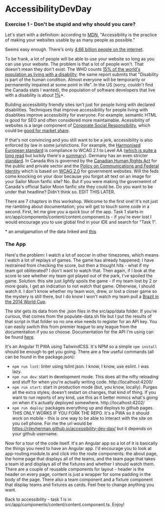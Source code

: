 # AccessibilityDevDay

### Exercise 1 - Don't be stupid and why should you care?

Let's start with a definition: according to [MDN](https://developer.mozilla.org/en-US/docs/Learn/Accessibility/What_is_accessibility), "Accessibility is the practice of making your websites usable by as many people as possible."

Seems easy enough. There's only [4.66 billion people on the internet](https://www.statista.com/statistics/617136/digital-population-worldwide/). 

To be frank, a lot of people will be able to use your website so long as you can use your website. The problem is that a lot of people won't. That doesn't mean they don't exist. The WHO counts [15% of the world's population as living with a disability](https://www.who.int/publications/i/item/9789241564182); the same report submits that "Disability is part of the human condition. Almost everyone will be temporarily or permanently impaired at some point in life". In the US (sorry, couldn't find the Canada stats I wanted), the population of software developers that live with a disability is about [1%](https://www.census.gov/data/tables/2017/demo/disability/acs-17.html)*. 

Building accessibility friendly sites isn't just for people living with declared disabilities. Techniques that improve accessibility for people living with disablities improve accessibility for everyone. For example, semantic HTML is good for SEO and often considered more maintainable. Acessibility of websites is a large component of [Corporate Social Responsibility](https://www.tandfonline.com/doi/abs/10.1080/15332860802086185), which could be [good for market share](https://www.researchgate.net/profile/Mahabubur-Rahman-10/publication/321638509_Corporate_Social_Responsibility_And_Marketing_Performance_The_Moderating_Role_Of_Advertising_Intensity/links/5b02ebdea6fdccf9e4f7562c/Corporate-Social-Responsibility-And-Marketing-Performance-The-Moderating-Role-Of-Advertising-Intensity.pdf). 

If that's not convincing and you still want to be a jerk, accessibility is also enforced by law in some juristictions. For example, the [Harmonised European standard](https://www.etsi.org/deliver/etsi_en/301500_301599/301549/02.01.02_60/en_301549v020102p.pdf) is compliance to WCAG 2.1 to Level AA ([which is quite a long read](https://www.w3.org/TR/WCAG21/) but luckily there's a [summary](https://www.w3.org/WAI/standards-guidelines/wcag/glance/)). Germany has an even stricter [standard](https://www.einfach-fuer-alle.de/artikel/bitv_english/). In Canada this is governed by the [Canadian Human Rights Act](https://laws-lois.justice.gc.ca/eng/acts/h-6/FullText.html) for the public and private sector and the [Policy on Communications and Federal Identity](https://www.tbs-sct.gc.ca/pol/doc-eng.aspx?id=30683) which is based on [WCAG 2.0](https://www.w3.org/TR/WCAG20/) for government websites. Will the feds come knocking on your door because you forgot alt text on an image for your Sailor Moon fanfic site? No. But if you were making the governemnt of Canada's official Sailor Moon fanfic site they could be. Do you want to be under that headline? Didn't think so. EDIT THIS LATER.

There are 7 chapters in this workshop. Welcome to the first one! It's not just me rambling about documentation; you will get to touch some code in a second. First, let me give you a quick tour of the app. Task 1 starts in src/app/components/content/content.component.ts - if you're ever lost I would encourage you to use global find in your IDE and search for "Task 1". 

\* an amalgamation of the data linked and [this](https://www.bls.gov/emp/tables/emp-by-detailed-occupation.htm)

### The App

Here's the problem: I watch a lot of soccer in other timezones, which means I watch a lot of replays of games. The game has already happened; I have restrained from checking the score, but then a thought hits - what if my team got obliterated? I don't want to watch that. Then again, if I look at the score to see whether my team got played out of the park, I've spoiled the game. Solution: this site just _lightly_ spoils the game - if my team lost by 2 or more goals, I get an indication to not watch that game. Otherwise, I should watch it. I don't know whether my team won, drew, or lost a closer game so the mystery is still there, but I do know I won't watch my team pull a [Brazil in the 2014 World Cup](https://youtu.be/aE4BdIP6bvc).

The site gets its data from the .json files in the src/app/data folder. If you're curious, that comes from the populate-data.sh file but I put the results of that script in that folder so no one else needs to register for an API key. You can easily switch this from premier league to any league from the documentation if you so choose. Documentation for the API I'm using can be found [here](https://rapidapi.com/api-sports/api/API-FOOTBALL). 

It's an Angular 11 PWA using TailwindCSS. It's NPM so a simple `npm install` should be enough to get you going. There are a few useful commands (all can be found in the package.json): 

* `npm run lint`: linter using tslint.json. I know, I know, use eslint. I was lazy.
* `npm run dev`: start in development mode. This does all the nifty reloading and stuff for when you're actually writing code. http://localhost:4200/
* `npm run start`: start in production mode (but, you know, locally). Purges all the extra styles; doesn't restart on changes, that kind of thing. If you want to run reports of any kind, use this as it better mimics what's going on when it's actually deployed somewhere. http://localhost:4202/
* `npm run deploy`: packages everything up and deploys to github pages. THIS ONLY WORKS IF YOU FORK THE REPO. It's a PWA so it should work on mobile - this is one way to be able to interact with the site on you cell phone. For me the url would be https://rileyherman.github.io/accessibility-dev-day/ but it depends on your github username. 

Now for a tour of the code itself. It's an Angular app so a lot of it is basically the things you need to have an Angular app. I'd encourage you to look at app-routing.module.ts and click into the route components: the about page, the home page that displays all of the teams, and the team page that takes a team id and displays all of the fixtures and whether I should watch them. There are a couple of reusable components for layout - header is the header on every page, content is just a wrapper for some padding in the body of the page. There also a team component and a fixture component that display teams and fixtures as cards. Feel free to change anything you want.

Back to accessibility - task 1 is in src/app/components/content/content.component.ts. Enjoy!
